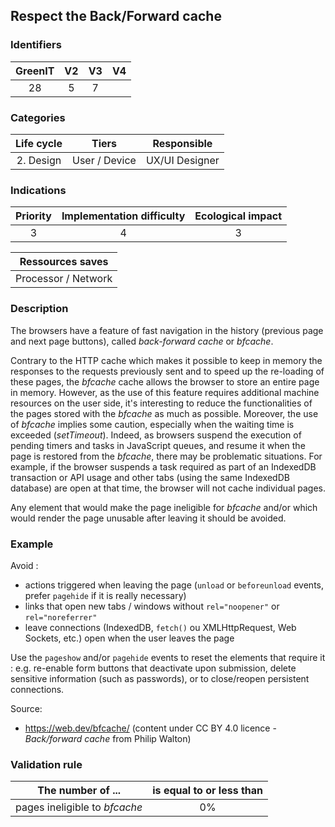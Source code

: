 ## Respect the Back/Forward cache

### Identifiers

| GreenIT | V2  | V3  |  V4  |
|:-------:|:---:|:---:|:----:|
|  28     | 5   |  7  |      |

### Categories

| Life cycle |     Tiers     |  Responsible   |
|:----------:|:-------------:|:--------------:|
| 2. Design  | User / Device | UX/UI Designer |

### Indications

| Priority | Implementation difficulty | Ecological impact |
|:--------:|:-------------------------:|:-----------------:|
|    3     |             4             |         3         |

|  Ressources saves   |
|:-------------------:|
| Processor / Network |

### Description

The browsers have a feature of fast navigation in the history (previous page and next page buttons), called 
_back-forward cache_ or _bfcache_.

Contrary to the HTTP cache which makes it possible to keep in memory the responses to the requests previously sent
and to speed up the re-loading of these pages, the _bfcache_ cache allows the browser to store an entire page in memory.
However, as the use of this feature requires additional machine resources on the user side, it's interesting to reduce 
the functionalities of the pages stored with the _bfcache_ as much as possible. Moreover, the use of _bfcache_ implies 
some caution, especially when the waiting time is exceeded (_setTimeout_).
Indeed, as browsers suspend the execution of pending timers and tasks in JavaScript queues, and resume it when the page 
is restored from the _bfcache_, there may be problematic situations. For example, if the browser suspends a task 
required as part of an IndexedDB transaction or API usage and other tabs (using the same IndexedDB database) are open at
that time, the browser will not cache individual pages.

Any element that would make the page ineligible for _bfcache_ and/or which would render the page unusable after leaving 
it should be avoided.

### Example

Avoid :
 - actions triggered when leaving the page (`unload` or `beforeunload` events, prefer `pagehide` if it is really necessary)
 - links that open new tabs / windows without `rel="noopener"` or `rel="noreferrer"`
 - leave connections (IndexedDB, `fetch()` ou XMLHttpRequest, Web Sockets, etc.) open when the user leaves the page

Use the `pageshow` and/or `pagehide` events to reset the elements that require it : e.g. re-enable form buttons that
deactivate upon submission, delete sensitive information (such as passwords), or to close/reopen persistent connections.

Source:
* https://web.dev/bfcache/ (content under CC BY 4.0 licence - _Back/forward cache_ from Philip Walton)


### Validation rule

| The number of ...             | is equal to or less than |  
|-------------------------------|:------------------------:|
| pages ineligible to _bfcache_ |            0%            |
